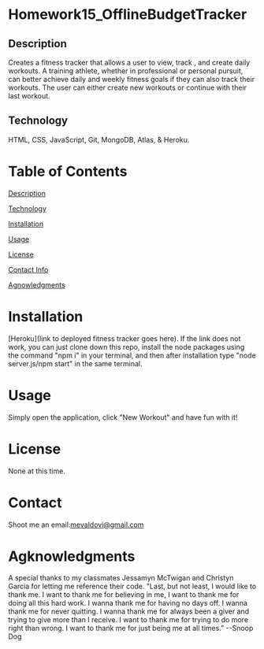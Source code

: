 # Homework15_OfflineBudgetTracker

## Description
Creates a fitness tracker that allows a user to view, track , and create daily workouts. A training athlete, whether in professional or personal pursuit, can better achieve daily and weekly fitness goals if they can also track their workouts. The user can either create new workouts or continue with their last workout.

## Technology 
HTML, CSS, JavaScript, Git, MongoDB, Atlas, & Heroku.

# Table of Contents
[Description](https://github.com/mevaldovi/Homework15_OfflineBudgetTracker#Description)

[Technology](https://github.com/mevaldovi/Homework15_OfflineBudgetTracker#Technology)

[Installation](https://github.com/mevaldovi/Homework15_OfflineBudgetTracker#Installation)


[Usage](https://github.com/mevaldovi/Homework15_OfflineBudgetTracker#Usage)


[License](https://github.com/mevaldovi/Homework15_OfflineBudgetTracker#License)


[Contact Info](https://github.com/mevaldovi/Homework15_OfflineBudgetTracker#Contact)


[Agnowledgments](https://github.com/mevaldovi/Homework15_OfflineBudgetTracker#Agknowledgments)

# Installation
[Heroku](link to deployed fitness tracker goes here). 
If the link does not work, you can just clone down this repo, install the node packages using the command "npm i" in your terminal, and then after installation type "node server.js/npm start" in the same terminal.
# Usage
Simply open the application, click "New Workout" and have fun with it!
# License
None at this time.
# Contact
Shoot me an email:[mevaldovi@gmail.com](mailto:mevaldovi@gmail.com)
# Agknowledgments
A special thanks to my classmates Jessamyn McTwigan and Christyn Garcia for letting me reference their code.
"Last, but not least, I would like to thank me. I want to thank me for believing in me, I want to thank me for doing all this hard work. I wanna thank me for having no days off. I wanna thank me for never quitting. I wanna thank me for always been a giver and trying to give more than I receive. I want to thank me for trying to do more right than wrong. I want to thank me for just being me at all times.” --Snoop Dog